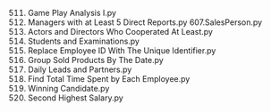 511. Game Play Analysis I.py
512. Managers with at Least 5 Direct Reports.py 607.SalesPerson.py
513. Actors and Directors Who Cooperated At Least.py
514. Students and Examinations.py
515. Replace Employee ID With The Unique Identifier.py
516. Group Sold Products By The Date.py
517. Daily Leads and Partners.py
518. Find Total Time Spent by Each Employee.py
574. Winning Candidate.py
176. Second Highest Salary.py
